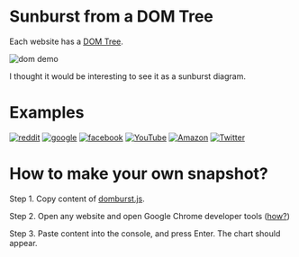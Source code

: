 # Sunburst from a DOM Tree

Each website has a [DOM Tree](https://en.wikipedia.org/wiki/Document_Object_Model).

![dom demo](https://upload.wikimedia.org/wikipedia/commons/thumb/5/5a/DOM-model.svg/440px-DOM-model.svg.png)

I thought it would be interesting to see it as a sunburst diagram. 

# Examples

[![reddit](https://i.imgur.com/7SZnSTvl.png)](https://i.imgur.com/7SZnSTv.png)
[![google](https://i.imgur.com/r7Lqk3Nl.png)](https://i.imgur.com/r7Lqk3N.png)
[![facebook](https://i.imgur.com/mv7hKH8l.png)](https://i.imgur.com/mv7hKH8.png)
[![YouTube](https://i.imgur.com/LtkOFUMl.png)](https://i.imgur.com/LtkOFUM.png)
[![Amazon](https://i.imgur.com/cdBiRVzl.png)](https://i.imgur.com/cdBiRVz.png)
[![Twitter](https://i.imgur.com/13muK56l.png)](https://i.imgur.com/13muK56.png)

# How to make your own snapshot?

Step 1. Copy content of [domburst.js](https://raw.githubusercontent.com/anvaka/sunburst/master/demo/dom/build/domburst.js).

Step 2. Open any website and open Google Chrome developer tools ([how?](https://stackoverflow.com/a/66434/125351))

Step 3. Paste content into the console, and press Enter. The chart should appear.